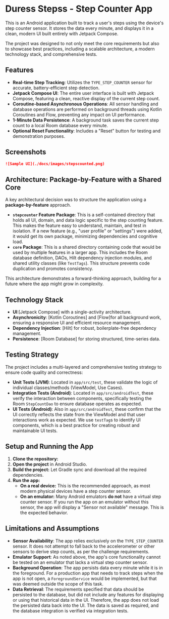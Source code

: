 # Duress Stepss - Step Counter App

This is an Android application built to track a user's steps using the device's step counter sensor. It stores the data every minute, and displays it in a clean, modern UI built entirely with Jetpack Compose.

The project was designed to not only meet the core requirements but also to showcase best practices, including a scalable architecture, a modern technology stack, and comprehensive tests.

## Features

-   **Real-time Step Tracking**: Utilizes the `TYPE_STEP_COUNTER` sensor for accurate, battery-efficient step detection.
-   **Jetpack Compose UI**: The entire user interface is built with Jetpack Compose, featuring a clean, reactive display of the current step count.
-   **Coroutine-based Asynchronous Operations**: All sensor handling and database operations are performed on background threads using Kotlin Coroutines and Flow, preventing any impact on UI performance.
-   **1-Minute Data Persistence**: A background task saves the current step count to a local Room database every minute.
-   **Optional Reset Functionality**: Includes a "Reset" button for testing and demonstration purposes.

## Screenshots

```markdown
![Sample UI](./docs/images/stepscounted.png)
```

## Architecture: Package-by-Feature with a Shared Core

A key architectural decision was to structure the application using a **package-by-feature** approach.

-   **`stepcounter` Feature Package**: This is a self-contained directory that holds all UI, domain, and data logic specific to the step counting feature. This makes the feature easy to understand, maintain, and test in isolation. If a new feature (e.g., "user profile" or "settings") were added, it would get its own package, minimizing dependencies and cognitive load.
-   **`core` Package**: This is a shared directory containing code that would be used by multiple features in a larger app. This includes the Room database definition, DAOs, Hilt dependency injection modules, and shared utility classes (like `TestTags`). This structure prevents code duplication and promotes consistency.

This architecture demonstrates a forward-thinking approach, building for a future where the app might grow in complexity.

## Technology Stack

-   **UI**:[Jetpack Compose] with a single-activity architecture.
-   **Asynchronicity**: [Kotlin Coroutines] and [Flow]for all background work, ensuring a responsive UI and efficient resource management.
-   **Dependency Injection**: [Hilt] for robust, boilerplate-free dependency management.
-   **Persistence**: [Room Database] for storing structured, time-series data.

## Testing Strategy

The project includes a multi-layered and comprehensive testing strategy to ensure code quality and correctness:

-   **Unit Tests (JVM)**: Located in `app/src/test`, these validate the logic of individual classes/methods (ViewModel, Use Cases).
-   **Integration Tests (Android)**: Located in `app/src/androidTest`, these verify the interaction between components, specifically testing the Room `StepCountDao` to ensure database operates as expected.
-   **UI Tests (Android)**: Also in `app/src/androidTest`, these confirm that the UI correctly reflects the state from the ViewModel and that user interactions work as expected. We use `testTag`s to identify UI components, which is a best practice for creating robust and maintainable UI tests.

## Setup and Running the App

1.  **Clone the repository:**
2.  **Open the project** in Android Studio.
3.  **Build the project:** Let Gradle sync and download all the required dependencies.
4.  **Run the app:**
    -   **On a real device:** This is the recommended approach, as most modern physical devices have a step counter sensor.
    -   **On an emulator:** Many Android emulators **do not** have a virtual step counter sensor. If you run the app on an emulator without this sensor, the app will display a "Sensor not available" message. This is the expected behavior.

## Limitations and Assumptions

-   **Sensor Availability**: The app relies exclusively on the `TYPE_STEP_COUNTER` sensor. It does not attempt to fall back to the accelerometer or other sensors to derive step counts, as per the challenge requirements.
-   **Emulator Support**: As noted above, the app's core functionality cannot be tested on an emulator that lacks a virtual step counter sensor.
-   **Background Operation**: The app persists data every minute while it is in the foreground. For a production app that needs to track steps when the app is not open, a `ForegroundService` would be implemented, but that was deemed outside the scope of this task.
-   **Data Retrieval**: The requirements specified that data should be persisted to the database, but did not include any features for displaying or using that historical data in the UI. Therefore, the app does not load the persisted data back into the UI. The data is saved as required, and the database integration is verified via integration tests.

